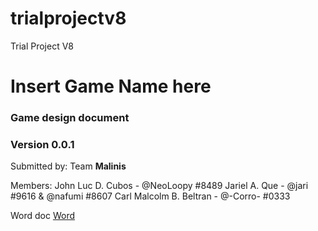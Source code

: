 # trialprojectv8
Trial Project V8

# Insert Game Name here
### Game design document
### Version 0.0.1

Submitted by: Team **Malinis**

Members:
John Luc D. Cubos  -  @NeoLoopy #8489
Jariel A. Que -  @jari #9616 & @nafumi #8607
Carl Malcolm B. Beltran - @-Corro- #0333

Word doc
[Word](https://drive.google.com/drive/folders/1ZtZYePyNF24QdJEUVPpKwEVvOX2p7oRD?usp=sharing)

